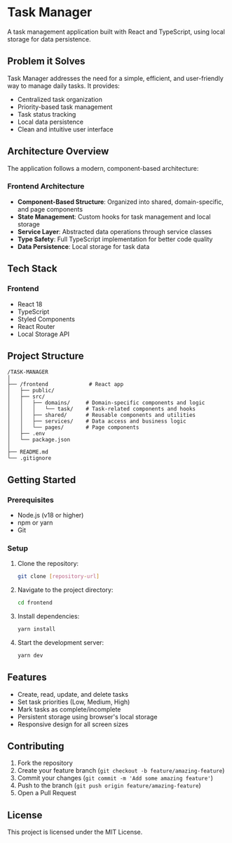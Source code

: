 # Task Manager

A task management application built with React and TypeScript, using local storage for data persistence.

## Problem it Solves

Task Manager addresses the need for a simple, efficient, and user-friendly way to manage daily tasks. It provides:

- Centralized task organization
- Priority-based task management
- Task status tracking
- Local data persistence
- Clean and intuitive user interface

## Architecture Overview

The application follows a modern, component-based architecture:

### Frontend Architecture

- **Component-Based Structure**: Organized into shared, domain-specific, and page components
- **State Management**: Custom hooks for task management and local storage
- **Service Layer**: Abstracted data operations through service classes
- **Type Safety**: Full TypeScript implementation for better code quality
- **Data Persistence**: Local storage for task data

## Tech Stack

### Frontend

- React 18
- TypeScript
- Styled Components
- React Router
- Local Storage API

## Project Structure

```
/TASK-MANAGER
│
├── /frontend             # React app
│   ├── public/
│   ├── src/
│   │   ├── domains/     # Domain-specific components and logic
│   │   │   └── task/    # Task-related components and hooks
│   │   ├── shared/      # Reusable components and utilities
│   │   ├── services/    # Data access and business logic
│   │   └── pages/       # Page components
│   ├── .env
│   └── package.json
│
├── README.md
└── .gitignore
```

## Getting Started

### Prerequisites

- Node.js (v18 or higher)
- npm or yarn
- Git

### Setup

1. Clone the repository:

   ```bash
   git clone [repository-url]
   ```

2. Navigate to the project directory:

   ```bash
   cd frontend
   ```

3. Install dependencies:

   ```bash
   yarn install
   ```

4. Start the development server:
   ```bash
   yarn dev
   ```

## Features

- Create, read, update, and delete tasks
- Set task priorities (Low, Medium, High)
- Mark tasks as complete/incomplete
- Persistent storage using browser's local storage
- Responsive design for all screen sizes

## Contributing

1. Fork the repository
2. Create your feature branch (`git checkout -b feature/amazing-feature`)
3. Commit your changes (`git commit -m 'Add some amazing feature'`)
4. Push to the branch (`git push origin feature/amazing-feature`)
5. Open a Pull Request

## License

This project is licensed under the MIT License.
